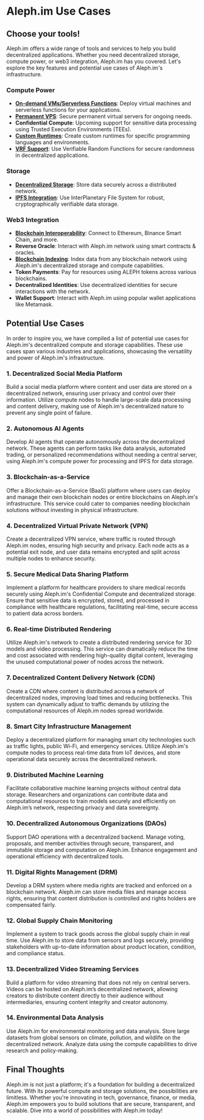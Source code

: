 # Aleph.im Use Cases

## Choose your tools!

Aleph.im offers a wide range of tools and services to help you build decentralized applications. Whether you need decentralized storage, compute power, or web3 integration, Aleph.im has you covered. Let's explore the key features and potential use cases of Aleph.im's infrastructure.

### Compute Power
- [**On-demand VMs/Serverless Functions**](../computing/index.md): Deploy virtual machines and serverless functions for your applications.
- [**Permanent VPS**](../computing/index.md#instance-vms): Secure permanent virtual servers for ongoing needs.
- **Confidential Compute**: Upcoming support for sensitive data processing using Trusted Execution Environments (TEEs).
- [**Custom Runtimes**](../computing/runtimes/index.md): Create custom runtimes for specific programming languages and environments.
- [**VRF Support**](../tools/vrf.md): Use Verifiable Random Functions for secure randomness in decentralized applications.

### Storage
- [**Decentralized Storage**](../protocol/object-types/storage.md): Store data securely across a distributed network.
- [**IPFS Integration**](../tools/ipfs-pinning.md): Use InterPlanetary File System for robust, cryptographically verifiable data storage.

### Web3 Integration
- [**Blockchain Interoperability**](../protocol/chains.md): Connect to Ethereum, Binance Smart Chain, and more.
- **Reverse Oracle**: Interact with Aleph.im network using smart contracts & oracles.
- [**Blockchain Indexing**](../tools/indexer/index.md): Index data from any blockchain network using Aleph.im's decentralized storage and compute capabilities.
- **Token Payments**: Pay for resources using ALEPH tokens across various blockchains.
- **Decentralized Identities**: Use decentralized identities for secure interactions with the network.
- **Wallet Support**: Interact with Aleph.im using popular wallet applications like Metamask.

## Potential Use Cases

In order to inspire you, we have compiled a list of potential use cases for Aleph.im's decentralized compute and storage capabilities. These use cases span various industries and applications, showcasing the versatility and power of Aleph.im's infrastructure.

### 1. Decentralized Social Media Platform
Build a social media platform where content and user data are stored on a decentralized network, ensuring user privacy and control over their information. Utilize compute nodes to handle large-scale data processing and content delivery, making use of Aleph.im's decentralized nature to prevent any single point of failure.

### 2. Autonomous AI Agents
Develop AI agents that operate autonomously across the decentralized network. These agents can perform tasks like data analysis, automated trading, or personalized recommendations without needing a central server, using Aleph.im's compute power for processing and IPFS for data storage.

### 3. Blockchain-as-a-Service
Offer a Blockchain-as-a-Service (BaaS) platform where users can deploy and manage their own blockchain nodes or entire blockchains on Aleph.im's infrastructure. This service could cater to companies needing blockchain solutions without investing in physical infrastructure.

### 4. Decentralized Virtual Private Network (VPN)
Create a decentralized VPN service, where traffic is routed through Aleph.im nodes, ensuring high security and privacy. Each node acts as a potential exit node, and user data remains encrypted and split across multiple nodes to enhance security.

### 5. Secure Medical Data Sharing Platform
Implement a platform for healthcare providers to share medical records securely using Aleph.im's Confidential Compute and decentralized storage. Ensure that sensitive data is encrypted, stored, and processed in compliance with healthcare regulations, facilitating real-time, secure access to patient data across borders.

### 6. Real-time Distributed Rendering
Utilize Aleph.im's network to create a distributed rendering service for 3D models and video processing. This service can dramatically reduce the time and cost associated with rendering high-quality digital content, leveraging the unused computational power of nodes across the network.

### 7. Decentralized Content Delivery Network (CDN)
Create a CDN where content is distributed across a network of decentralized nodes, improving load times and reducing bottlenecks. This system can dynamically adjust to traffic demands by utilizing the computational resources of Aleph.im nodes spread worldwide.

### 8. Smart City Infrastructure Management
Deploy a decentralized platform for managing smart city technologies such as traffic lights, public Wi-Fi, and emergency services. Utilize Aleph.im's compute nodes to process real-time data from IoT devices, and store operational data securely across the decentralized network.

### 9. Distributed Machine Learning
Facilitate collaborative machine learning projects without central data storage. Researchers and organizations can contribute data and computational resources to train models securely and efficiently on Aleph.im’s network, respecting privacy and data sovereignty.

### 10. Decentralized Autonomous Organizations (DAOs)
Support DAO operations with a decentralized backend. Manage voting, proposals, and member activities through secure, transparent, and immutable storage and computation on Aleph.im. Enhance engagement and operational efficiency with decentralized tools.

### 11. Digital Rights Management (DRM)
Develop a DRM system where media rights are tracked and enforced on a blockchain network. Aleph.im can store media files and manage access rights, ensuring that content distribution is controlled and rights holders are compensated fairly.

### 12. Global Supply Chain Monitoring
Implement a system to track goods across the global supply chain in real time. Use Aleph.im to store data from sensors and logs securely, providing stakeholders with up-to-date information about product location, condition, and compliance status.

### 13. Decentralized Video Streaming Services
Build a platform for video streaming that does not rely on central servers. Videos can be hosted on Aleph.im’s decentralized network, allowing creators to distribute content directly to their audience without intermediaries, ensuring content integrity and creator autonomy.

### 14. Environmental Data Analysis
Use Aleph.im for environmental monitoring and data analysis. Store large datasets from global sensors on climate, pollution, and wildlife on the decentralized network. Analyze data using the compute capabilities to drive research and policy-making.

## Final Thoughts
Aleph.im is not just a platform; it's a foundation for building a decentralized future. With its powerful compute and storage solutions, the possibilities are limitless. Whether you're innovating in tech, governance, finance, or media, Aleph.im empowers you to build solutions that are secure, transparent, and scalable. Dive into a world of possibilities with Aleph.im today!
